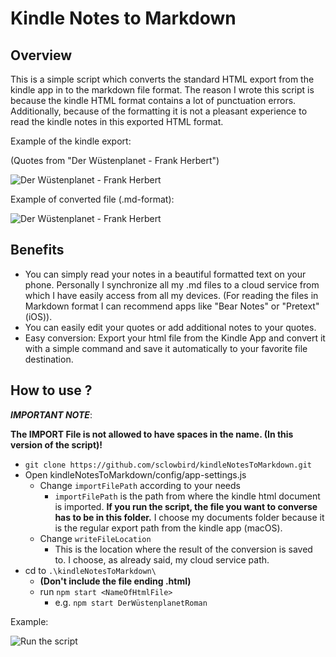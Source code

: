 # Kindle Notes to Markdown

## Overview

This is a simple script which converts the standard HTML export from the kindle app in to the markdown file format. The reason I wrote this script is because the kindle HTML format contains a lot of punctuation errors. Additionally, because of the formatting it is not a pleasant experience to read the kindle notes in this exported HTML format.

Example of the kindle export:

(Quotes from "Der Wüstenplanet - Frank Herbert")

![Der Wüstenplanet - Frank Herbert](https://imgur.com/a/amIQhm2)

Example of converted file (.md-format):

![Der Wüstenplanet - Frank Herbert](https://imgur.com/a/iLdV43y)

## Benefits

- You can simply read your notes in a beautiful formatted text on your phone. Personally I synchronize all my .md files to a cloud service from which I have easily access from all my devices. (For reading the files in Markdown format I can recommend apps like "Bear Notes" or "Pretext" (iOS)).
- You can easily edit your quotes or add additional notes to your quotes.
- Easy conversion: Export your html file from the Kindle App and convert it with a simple command and save it automatically to your favorite file destination.

## How to use ?
  __*IMPORTANT NOTE*__: 
  
  __The IMPORT File is not allowed to have spaces in the name. (In this version of the script)!__

- `git clone https://github.com/sclowbird/kindleNotesToMarkdown.git`
- Open kindleNotesToMarkdown/config/app-settings.js
  - Change `importFilePath` according to your needs
    - `importFilePath` is the path from where the kindle html document is imported. __If you run the script, the file you want to converse has to be in this folder.__ I choose my documents folder because it is the regular export path from the kindle app (macOS).
  - Change `writeFileLocation`
    - This is the location where the result of the conversion is saved to. I choose, as already said, my cloud service path.
- cd to `.\kindleNotesToMarkdown\`
  - __(Don't include the file ending  .html)__
  - run `npm start <NameOfHtmlFile>` 
    - e.g. `npm start DerWüstenplanetRoman`  

Example: 


![Run the script](https://imgur.com/a/dpKRmaK)







